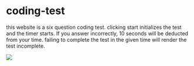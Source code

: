 # coding-test

this website is a six question coding test. clicking start initializes the test and the timer starts. If you answer incorrectly, 10 seconds will be deducted from your time.
failing to complete the test in the given time will render the test incomplete.

<img src=../assets/pictures/coding-test.png>